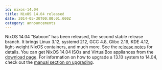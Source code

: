 ```yaml
---
id: nixos-14.04
title: NixOS 14.04 released
date: 2014-05-30T00:00:01.000Z
category: announcements
---
```

NixOS 14.04 “Baboon” has been released, the second stable release branch. It brings Linux 3.12, systemd 212, GCC 4.8, Glibc 2.19, KDE 4.12, light-weight NixOS containers, and much more. See the [release notes](/manual/nixos/stable/#sec-release-14.04) for details. You can get NixOS 14.04 ISOs and VirtualBox appliances from the [download page](/download). For information on how to upgrade a 13.10 system to 14.04, check out the [manual section on upgrading](/manual/nixos/stable/#sec-upgrading).
